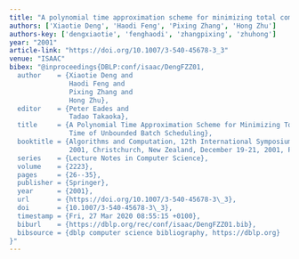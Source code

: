 ```yaml
---
title: "A polynomial time approximation scheme for minimizing total completion time of unbounded batch scheduling"
authors: ['Xiaotie Deng', 'Haodi Feng', 'Pixing Zhang', 'Hong Zhu']
authors-key: ['dengxiaotie', 'fenghaodi', 'zhangpixing', 'zhuhong']
year: "2001"
article-link: "https://doi.org/10.1007/3-540-45678-3_3"
venue: "ISAAC"
bibex: "@inproceedings{DBLP:conf/isaac/DengFZZ01,
  author    = {Xiaotie Deng and
               Haodi Feng and
               Pixing Zhang and
               Hong Zhu},
  editor    = {Peter Eades and
               Tadao Takaoka},
  title     = {A Polynomial Time Approximation Scheme for Minimizing Total Completion
               Time of Unbounded Batch Scheduling},
  booktitle = {Algorithms and Computation, 12th International Symposium, {ISAAC}
               2001, Christchurch, New Zealand, December 19-21, 2001, Proceedings},
  series    = {Lecture Notes in Computer Science},
  volume    = {2223},
  pages     = {26--35},
  publisher = {Springer},
  year      = {2001},
  url       = {https://doi.org/10.1007/3-540-45678-3\_3},
  doi       = {10.1007/3-540-45678-3\_3},
  timestamp = {Fri, 27 Mar 2020 08:55:15 +0100},
  biburl    = {https://dblp.org/rec/conf/isaac/DengFZZ01.bib},
  bibsource = {dblp computer science bibliography, https://dblp.org}
}"
---
```

